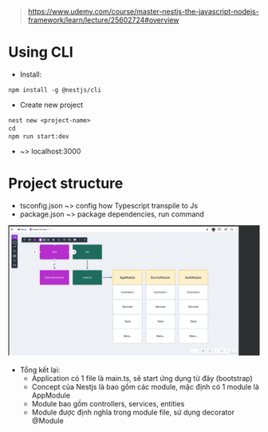 > https://www.udemy.com/course/master-nestjs-the-javascript-nodejs-framework/learn/lecture/25602724#overview

# Using CLI

- Install: 
```
npm install -g @nestjs/cli
```

- Create new project
```
nest new <project-name>
cd
npm run start:dev
```
- ~> localhost:3000

# Project structure
- tsconfig.json ~> config how Typescript transpile to Js
- package.json ~> package dependencies, run command

![Project structure](images/0001-nestjs-projectstructure.png)
- Tổng kết lại:
    - Application có 1 file là main.ts, sẽ start ứng dụng từ đây (bootstrap)
    - Concept của Nestjs là bao gồm các module, mặc định có 1 module là AppModule
    - Module bao gồm controllers, services, entities
    - Module được định nghĩa trong module file, sử dụng decorator @Module
